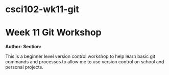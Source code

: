 # csci102-wk11-git
# Week 11 Git Workshop
**Author:** <Sydney Purdom>
**Section:** <Section A>

This is a beginner level version control workshop to help learn basic git commands and processes to allow me to use version control on school and personal projects.